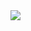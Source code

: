 <a href="https://github.com/anuraghazra/github-readme-stats">
  <img align="center" src="https://github-readme-stats.vercel.app/api/top-langs/?username=habibly&langs_count=3&hide_title=true&hide_border=true" />
</a>
<!---
habibly/habibly is a ✨ special ✨ repository because its `README.md` (this file) appears on your GitHub profile.
You can click the Preview link to take a look at your changes.
--->
